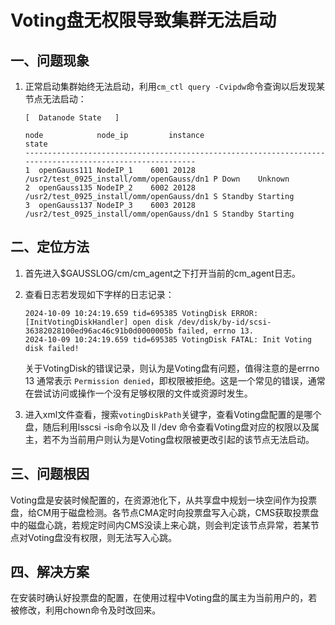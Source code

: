 # Voting盘无权限导致集群无法启动

## 一、问题现象
1.  正常启动集群始终无法启动，利用`cm_ctl query -Cvipdw`命令查询以后发现某节点无法启动：
    ```shell
    [  Datanode State   ]

    node            node_ip         instance                                              state
    ---------------------------------------------------------------------------------------------------------
    1  openGauss111 NodeIP_1    6001 20128  /usr2/test_0925_install/omm/openGauss/dn1 P Down    Unknown
    2  openGauss135 NodeIP_2    6002 20128  /usr2/test_0925_install/omm/openGauss/dn1 S Standby Starting
    3  openGauss137 NodeIP_3    6003 20128  /usr2/test_0925_install/omm/openGauss/dn1 S Standby Starting
    ```

## 二、定位方法
1.  首先进入$GAUSSLOG/cm/cm_agent之下打开当前的cm_agent日志。

2.  查看日志若发现如下字样的日志记录：
    ```
    2024-10-09 10:24:19.659 tid=695385 VotingDisk ERROR: [InitVotingDiskHandler] open disk /dev/disk/by-id/scsi-36382028100ed96ac46c91b0d0000005b failed, errno 13.
    2024-10-09 10:24:19.659 tid=695385 VotingDisk FATAL: Init Voting disk failed!
    ```
    关于VotingDisk的错误记录，则认为是Voting盘有问题，值得注意的是errno 13 通常表示 `Permission denied`，即权限被拒绝。这是一个常见的错误，通常在尝试访问或操作一个没有足够权限的文件或资源时发生。

3.  进入xml文件查看，搜索`votingDiskPath`关键字，查看Voting盘配置的是哪个盘，随后利用lsscsi -is命令以及 ll /dev 命令查看Voting盘对应的权限以及属主，若不为当前用户则认为是Voting盘权限被更改引起的该节点无法启动。

## 三、问题根因
Voting盘是安装时候配置的，在资源池化下，从共享盘中规划一块空间作为投票盘，给CM用于磁盘检测。各节点CMA定时向投票盘写入心跳，CMS获取投票盘中的磁盘心跳，若规定时间内CMS没读上来心跳，则会判定该节点异常，若某节点对Voting盘没有权限，则无法写入心跳。

## 四、解决方案
在安装时确认好投票盘的配置，在使用过程中Voting盘的属主为当前用户的，若被修改，利用chown命令及时改回来。
